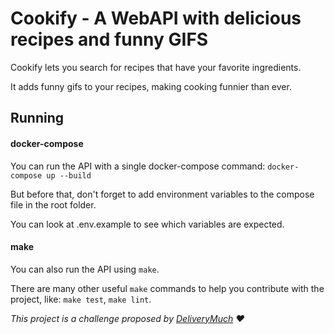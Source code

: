 # Cookify - A WebAPI with delicious recipes and funny GIFS

Cookify lets you search for recipes that have your favorite ingredients.

It adds funny gifs to your recipes, making cooking funnier than ever.

## Running
#### docker-compose
You can run the API with a single docker-compose command:
`docker-compose up --build`

But before that, don't forget to add environment variables
to the compose file in the root folder.

You can look at .env.example to see which variables are expected.

#### make
You can also run the API using `make`. 

There are many other useful `make` commands to help you contribute with
the project, like: `make test`, `make lint`.

_This project is a challenge proposed by [DeliveryMuch](https://www.deliverymuch.com.br/) :hearts:_

